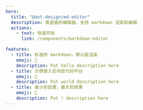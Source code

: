 ```yaml
---
hero:
  title: "@ant-design/md-editor"
  description: 类语雀的编辑器，支持 markdown 渲染和编辑
  actions:
    - text: 快速开始
      link: /components/markdown-editor

features:
  - title: 标准的 markdown，默认能渲染
    emoji: 💎
    description: Put hello description here
  - title: 方便接入任何低代码平台
    emoji: 🌈
    description: Put world description here
  - title: 最少的处理，最大的效果
    emoji: 🚀
    description: Put ! description here
---
```

